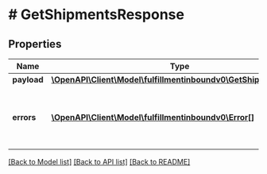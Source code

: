 # # GetShipmentsResponse

## Properties

Name | Type | Description | Notes
------------ | ------------- | ------------- | -------------
**payload** | [**\OpenAPI\Client\Model\fulfillmentinboundv0\GetShipmentsResult**](GetShipmentsResult.md) |  | [optional]
**errors** | [**\OpenAPI\Client\Model\fulfillmentinboundv0\Error[]**](Error.md) | A list of error responses returned when a request is unsuccessful. | [optional]

[[Back to Model list]](../../README.md#models) [[Back to API list]](../../README.md#endpoints) [[Back to README]](../../README.md)
